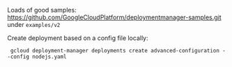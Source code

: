 
Loads of good samples: https://github.com/GoogleCloudPlatform/deploymentmanager-samples.git 
under `examples/v2`

Create deployment based on a config file locally:

     gcloud deployment-manager deployments create advanced-configuration --config nodejs.yaml